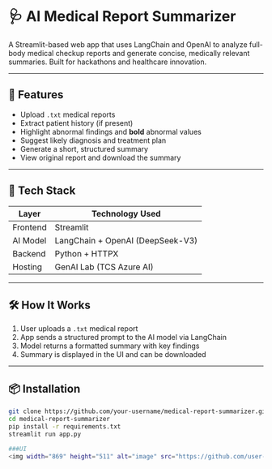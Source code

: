# 🩺 AI Medical Report Summarizer

A Streamlit-based web app that uses LangChain and OpenAI to analyze full-body medical checkup reports and generate concise, medically relevant summaries. Built for hackathons and healthcare innovation.

---

## 🚀 Features

- Upload `.txt` medical reports  
- Extract patient history (if present)  
- Highlight abnormal findings and **bold** abnormal values  
- Suggest likely diagnosis and treatment plan  
- Generate a short, structured summary  
- View original report and download the summary

---

## 🧠 Tech Stack

| Layer       | Technology Used                          |
|-------------|-------------------------------------------|
| Frontend    | Streamlit                                |
| AI Model    | LangChain + OpenAI (DeepSeek-V3)         |
| Backend     | Python + HTTPX                           |
| Hosting     | GenAI Lab (TCS Azure AI)                 |

---

## 🛠️ How It Works

1. User uploads a `.txt` medical report  
2. App sends a structured prompt to the AI model via LangChain  
3. Model returns a formatted summary with key findings  
4. Summary is displayed in the UI and can be downloaded

---

## 📦 Installation

```bash
git clone https://github.com/your-username/medical-report-summarizer.git
cd medical-report-summarizer
pip install -r requirements.txt
streamlit run app.py

###UI
<img width="869" height="511" alt="image" src="https://github.com/user-attachments/assets/efcc8ee3-b3f1-4157-ab73-d3f4c8f09386" />


